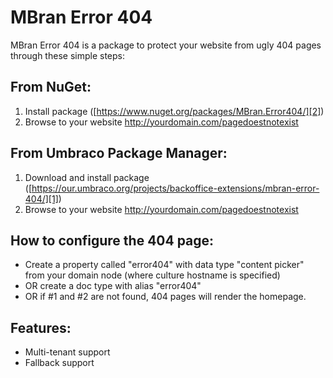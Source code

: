 # MBran Error 404
MBran Error 404 is a package to protect your website from ugly 404 pages through these simple steps:

[1]: https://our.umbraco.org/projects/backoffice-extensions/mbran-error-404/ "Umbraco Package Link"
[2]: https://www.nuget.org/packages/MBran.Error404/ "NuGet Package Link"

## From NuGet:

1. Install package ([https://www.nuget.org/packages/MBran.Error404/][2])
2. Browse to your website http://yourdomain.com/pagedoestnotexist

## From Umbraco Package  Manager:

1. Download and install package ([https://our.umbraco.org/projects/backoffice-extensions/mbran-error-404/][1])
2. Browse to your website http://yourdomain.com/pagedoestnotexist

## How to configure the 404 page:

* Create a property called "error404" with data type "content picker" from your domain node (where culture hostname is specified)
* OR create a doc type with alias "error404"
* OR if #1 and #2 are not found, 404 pages will render the homepage.

## Features:

* Multi-tenant support
* Fallback support 
